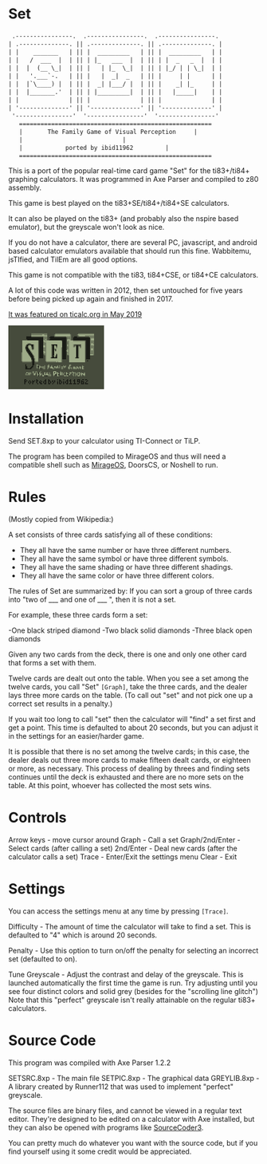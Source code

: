 # Set

```
 .----------------.  .----------------.  .----------------. 
| .--------------. || .--------------. || .--------------. |
| |    _______   | || |  _________   | || |  _________   | |
| |   /  ___  |  | || | |_   ___  |  | || | |  _   _  |  | |
| |  |  (__ \_|  | || |   | |_  \_|  | || | |_/ | | \_|  | |
| |   '.___`-.   | || |   |  _|  _   | || |     | |      | |
| |  |`\____) |  | || |  _| |___/ |  | || |    _| |_     | |
| |  |_______.'  | || | |_________|  | || |   |_____|    | |
| |              | || |              | || |              | |
| '--------------' || '--------------' || '--------------' |
 '----------------'  '----------------'  '----------------' 
   ======================================================
   |	   The Family Game of Visual Perception		|
   |							|
   |		    ported by ibid11962			|
   ======================================================
```

This is a port of the popular real-time card game "Set" for the ti83+/ti84+ graphing calculators. It was programmed in Axe Parser and compiled to z80 assembly.

This game is best played on the ti83+SE/ti84+/ti84+SE calculators.

It can also be played on the ti83+ (and probably also the nspire based emulator), but the greyscale won't look as nice.

If you do not have a calculator, there are several PC, javascript, and android based calculator emulators available that should run this fine. Wabbitemu, jsTIfied, and TilEm are all good options.

This game is not compatible with the ti83, ti84+CSE, or ti84+CE calculators.

A lot of this code was written in 2012, then set untouched for five years before being picked up again and finished in 2017.

[It was featured on ticalc.org in May 2019](https://www.ticalc.org/archives/news/articles/14/149/149262.html)

![animated screenshot](/Screenshot.gif)


# Installation

Send SET.8xp to your calculator using TI-Connect or TiLP.

The program has been compiled to MirageOS and thus will need a compatible shell such as [MirageOS](https://www.ticalc.org/archives/files/fileinfo/139/13949.html), DoorsCS, or Noshell to run.


# Rules

(Mostly copied from Wikipedia:)

A set consists of three cards satisfying all of these conditions:

- They all have the same number or have three different numbers.
- They all have the same symbol or have three different symbols.
- They all have the same shading or have three different shadings.
- They all have the same color or have three different colors.

The rules of Set are summarized by: If you can sort a group of three cards into "two of ___ and one of ___ ", then it is not a set.

For example, these three cards form a set:

-One black striped diamond
-Two black solid diamonds
-Three black open diamonds

Given any two cards from the deck, there is one and only one other card that forms a set with them.

Twelve cards are dealt out onto the table. When you see a set among the twelve cards, you call "Set" `[Graph]`, take the three cards, and the dealer lays three more cards on the table. (To call out "set" and not pick one up a correct set results in a penalty.) 

If you wait too long to call "set" then the calculator will "find" a set first and get a point. This time is defaulted to about 20 seconds, but you can adjust it in the settings for an easier/harder game.

It is possible that there is no set among the twelve cards; in this case, the dealer deals out three more cards to make fifteen dealt cards, or eighteen or more, as necessary. This process of dealing by threes and finding sets continues until the deck is exhausted and there are no more sets on the table. At this point, whoever has collected the most sets wins.

# Controls

Arrow keys - move cursor around
Graph - Call a set
Graph/2nd/Enter - Select cards (after calling a set)
2nd/Enter - Deal new cards (after the calculator calls a set)
Trace - Enter/Exit the settings menu
Clear - Exit

# Settings

You can access the settings menu at any time by pressing `[Trace]`. 

Difficulty - The amount of time the calculator will take to find a set. This is defaulted to "4" which is around 20 seconds. 

Penalty - Use this option to turn on/off the penalty for selecting an incorrect set (defaulted to on).

Tune Greyscale - Adjust the contrast and delay of the greyscale. This is launched automatically the first time the game is run. Try adjusting until you see four distinct colors and solid grey (besides for the "scrolling line glitch") Note that this "perfect" greyscale isn't really attainable on the regular ti83+ calculators.


# Source Code

This program was compiled with Axe Parser 1.2.2

SETSRC.8xp - The main file
SETPIC.8xp - The graphical data
GREYLIB.8xp - A library created by Runner112 that was used to implement "perfect" greyscale.

The source files are binary files, and cannot be viewed in a regular text editor. They're designed to be edited on a calculator with Axe installed, but they can also be opened with programs like [SourceCoder3](https://www.cemetech.net/sc/).

You can pretty much do whatever you want with the source code, but if you find yourself using it some credit would be appreciated.
